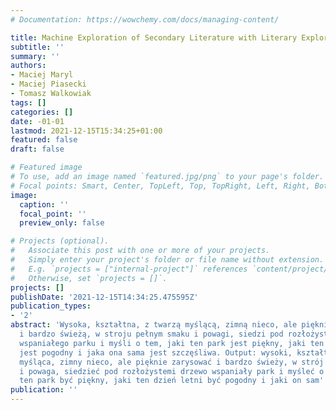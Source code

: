 ```yaml
---
# Documentation: https://wowchemy.com/docs/managing-content/

title: Machine Exploration of Secondary Literature with Literary Exploration Machine
subtitle: ''
summary: ''
authors:
- Maciej Maryl
- Maciej Piasecki
- Tomasz Walkowiak
tags: []
categories: []
date: -01-01
lastmod: 2021-12-15T15:34:25+01:00
featured: false
draft: false

# Featured image
# To use, add an image named `featured.jpg/png` to your page's folder.
# Focal points: Smart, Center, TopLeft, Top, TopRight, Left, Right, BottomLeft, Bottom, BottomRight.
image:
  caption: ''
  focal_point: ''
  preview_only: false

# Projects (optional).
#   Associate this post with one or more of your projects.
#   Simply enter your project's folder or file name without extension.
#   E.g. `projects = ["internal-project"]` references `content/project/deep-learning/index.md`.
#   Otherwise, set `projects = []`.
projects: []
publishDate: '2021-12-15T14:34:25.475595Z'
publication_types:
- '2'
abstract: 'Wysoka, kształtna, z twarzą myślącą, zimną nieco, ale pięknie zarysowaną
  i bardzo świeżą, w stroju pełnym smaku i powagi, siedzi pod rozłożystemi drzewami
  wspaniałego parku i myśli o tem, jaki ten park jest piękny, jaki ten dzień letni
  jest pogodny i jaka ona sama jest szczęśliwa. Output: wysoki, kształtny, z twarz
  myśląca, zimny nieco, ale pięknie zarysować i bardzo świeży, w strój pełny smak
  i powaga, siedzieć pod rozłożystemi drzewo wspaniały park i myśleć o tema, jaki
  ten park być piękny, jaki ten dzień letni być pogodny i jaki on sam'
publication: ''
---
```

